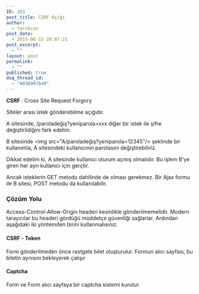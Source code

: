```yaml
---
ID: 283
post_title: CSRF Açığı
author:
  - farukcan
post_date:
  - 2015-08-15 20:07:21
post_excerpt:
  - ""
layout: post
permalink:
  - ""
published: true
dsq_thread_id:
  - "4036997640"
---
```


<strong>CSRF</strong> : Cross Site Request Forgory

Siteler arası istek gönderebilme açığıdır.

A sitesinde, /paroladeğiş?yeniparola=xxx diğer bir istek ile şifre değiştirildiğini fark edelim.

B sitesinde &lt;img src="A/paroladeğiş?yeniparola=12345"/&gt; şeklinde bir kullanımla, A sitesindeki kullanıcının parolasını değiştirebiliriz.

Dikkat edelim ki, A sitesinde kullanıcı oturum açmış olmalıdır. Bu işlem B'ye giren her ayrı kullanıcı için gerçtir.

Ancak isteklerin GET metodu dahilinde de olması gerekmez. Bir Ajax formu ile B sitesi, POST metodu da kullanılabilir.
<h3>Çözüm Yolu</h3>
Access-Control-Allow-Origin headeri kesinlikle gönderilmemelidir. Modern tarayıcılar bu headeri gördüğü müddetçe güvenliği sağlarlar. Ardından aşağıdaki iki yöntemden birini kullanmalısınız.
<h4>CSRF - Token</h4>
Form gönderilmeden önce rastgele bilet oluşturulur. Formun alıcı sayfası, bu biletin aynısını bekleyerek çalışır
<h4><b>Captcha</b></h4>
Form ve Form alıcı sayfaya bir captcha sistemi kurulur.